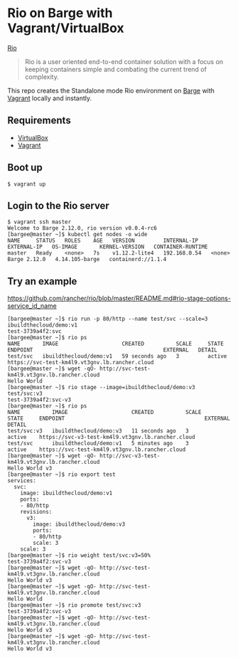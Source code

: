 # Rio on Barge with Vagrant/VirtualBox

[Rio](https://github.com/rancher/rio)

> Rio is a user oriented end-to-end container solution with a focus on keeping containers simple and combating the current trend of complexity.

This repo creates the Standalone mode Rio environment on [Barge](https://github.com/bargees/barge-os) with [Vagrant](https://www.vagrantup.com/) locally and instantly.

## Requirements

- [VirtualBox](https://www.virtualbox.org/)
- [Vagrant](https://www.vagrantup.com/)

## Boot up

```
$ vagrant up
```

## Login to the Rio server

```
$ vagrant ssh master
Welcome to Barge 2.12.0, rio version v0.0.4-rc6
[bargee@master ~]$ kubectl get nodes -o wide
NAME     STATUS   ROLES    AGE   VERSION         INTERNAL-IP    EXTERNAL-IP   OS-IMAGE       KERNEL-VERSION   CONTAINER-RUNTIME
master   Ready    <none>   7s    v1.12.2-lite4   192.168.0.54   <none>        Barge 2.12.0   4.14.105-barge   containerd://1.1.4
```

## Try an example

https://github.com/rancher/rio/blob/master/README.md#rio-stage-options-service_id_name

```
[bargee@master ~]$ rio run -p 80/http --name test/svc --scale=3 ibuildthecloud/demo:v1
test-3739a4f2:svc
[bargee@master ~]$ rio ps
NAME       IMAGE                    CREATED          SCALE     STATE     ENDPOINT                                         EXTERNAL   DETAIL
test/svc   ibuildthecloud/demo:v1   59 seconds ago   3         active    https://svc-test-km4l9.vt3gnv.lb.rancher.cloud
[bargee@master ~]$ wget -qO- http://svc-test-km4l9.vt3gnv.lb.rancher.cloud
Hello World
[bargee@master ~]$ rio stage --image=ibuildthecloud/demo:v3 test/svc:v3
test-3739a4f2:svc-v3
[bargee@master ~]$ rio ps
NAME          IMAGE                    CREATED          SCALE     STATE     ENDPOINT                                            EXTERNAL   DETAIL
test/svc:v3   ibuildthecloud/demo:v3   11 seconds ago   3         active    https://svc-v3-test-km4l9.vt3gnv.lb.rancher.cloud
test/svc      ibuildthecloud/demo:v1   5 minutes ago    3         active    https://svc-test-km4l9.vt3gnv.lb.rancher.cloud
[bargee@master ~]$ wget -qO- http://svc-v3-test-km4l9.vt3gnv.lb.rancher.cloud
Hello World v3
[bargee@master ~]$ rio export test
services:
  svc:
    image: ibuildthecloud/demo:v1
    ports:
    - 80/http
    revisions:
      v3:
        image: ibuildthecloud/demo:v3
        ports:
        - 80/http
        scale: 3
    scale: 3
[bargee@master ~]$ rio weight test/svc:v3=50%
test-3739a4f2:svc-v3
[bargee@master ~]$ wget -qO- http://svc-test-km4l9.vt3gnv.lb.rancher.cloud
Hello World v3
[bargee@master ~]$ wget -qO- http://svc-test-km4l9.vt3gnv.lb.rancher.cloud
Hello World
[bargee@master ~]$ rio promote test/svc:v3
test-3739a4f2:svc-v3
[bargee@master ~]$ wget -qO- http://svc-test-km4l9.vt3gnv.lb.rancher.cloud
Hello World v3
[bargee@master ~]$ wget -qO- http://svc-test-km4l9.vt3gnv.lb.rancher.cloud
Hello World v3
```

